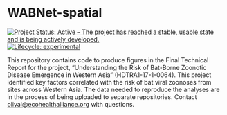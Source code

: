 
<!-- README.md is generated from README.Rmd. Please edit that file -->

# WABNet-spatial

<!-- badges: start -->

[![Project Status: Active – The project has reached a stable, usable
state and is being actively
developed.](https://www.repostatus.org/badges/latest/active.svg)](https://www.repostatus.org/#wip)
[![Lifecycle:
experimental](https://img.shields.io/badge/lifecycle-experimental-orange.svg)](https://lifecycle.r-lib.org/articles/stages.html#experimental)
<!-- badges: end -->

This repository contains code to produce figures in the Final Technical
Report for the project, “Understanding the Risk of Bat-Borne Zoonotic
Disease Emergence in Western Asia” (HDTRA1-17-1-0064). This project
identified key factors correlated with the risk of bat viral zoonoses
from sites across Western Asia. The data needed to reproduce the
analyses are in the process of being uploaded to separate repositories.
Contact <olival@ecohealthalliance.org> with questions.
